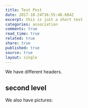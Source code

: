 ```yaml
---
title: Test Post
date: 2017-10-24T16:55:48.684Z
excerpt: this is just a short test
categories: association
comments: true
read_time: true
related: true
share: true
published: true
source: true
layout: single
---
```

We have different headers.

## second level



We also have pictures:

